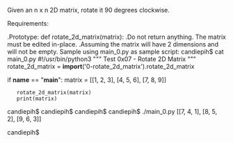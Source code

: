 Given an n x n 2D matrix, rotate it 90 degrees clockwise.

Requirements:

   .Prototype: def rotate_2d_matrix(matrix):
   .Do not return anything. The matrix must be edited in-place.
   .Assuming the matrix will have 2 dimensions and will not be empty.
Sample using main_0.py as sample script:
   candiepih$ cat main_0.py
   #!/usr/bin/python3
   """
   Test 0x07 - Rotate 2D Matrix
   """
   rotate_2d_matrix = __import__('0-rotate_2d_matrix').rotate_2d_matrix

   if __name__ == "__main__":
       matrix = [[1, 2, 3],
                [4, 5, 6],
                [7, 8, 9]]

       rotate_2d_matrix(matrix)
       print(matrix)

   candiepih$
   candiepih$
   candiepih$
   candiepih$ ./main_0.py
   [[7, 4, 1],
   [8, 5, 2],
   [9, 6, 3]]

   candiepih$
